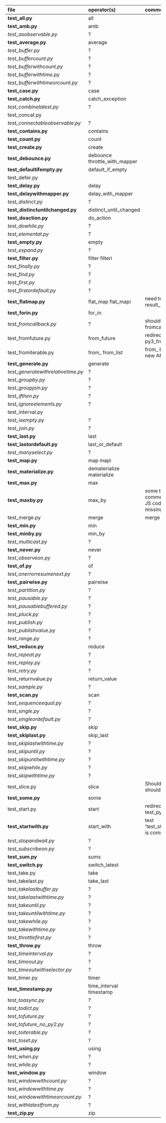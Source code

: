 
|file|operator(s)|comment|
|:-- |:---       |:----  |
|__test_all.py__|all||
|__test_amb.py__|amb||
|_test_asobservable.py_|?||
|__test_average.py__|average||
|_test_buffer.py_|?||
|_test_buffercount.py_|?||
|_test_bufferwithcount.py_|?||
|_test_bufferwithtime.py_|?||
|_test_bufferwithtimeorcount.py_|?||
|__test_case.py__|case||
|__test_catch.py__|catch_exception||
|_test_combinelatest.py_|?||
|test_concat.py|||
|_test_connectableobservable.py_|?||
|__test_contains.py__|contains||
|__test_count.py__|count||
|__test_create.py__|create||
|__test_debounce.py__|debounce throttle_with_mapper||
|__test_defaultifempty.py__|default_if_empty||
|test_defer.py|||
|__test_delay.py__|delay||
|__test_delaywithmapper.py__|delay_with_mapper||
|_test_distinct.py_|?||
|__test_distinctuntilchanged.py__|distinct_until_changed||
|__test_doaction.py__|do_action||
|_test_dowhile.py_|?||
|_test_elementat.py_|?||
|__test_empty.py__|empty||
|_test_expand.py_|?||
|__test_filter.py__|filter filteri||
|_test_finally.py_|?||
|_test_find.py_|?||
|_test_first.py_|?||
|_test_firstordefault.py_|?||
|__test_flatmap.py__|flat_map flat_mapi|need to remove tests with result_mapper|
|__test_forin.py__|for_in||
|_test_fromcallback.py_|?|should be rename to fromcallable ?|
|test_fromfuture.py|from_future|redirection to py3_fromfuture.py|
|test_fromiterable.py|from_ from_list|from_ becomes from with new API|
|__test_generate.py__|generate||
|_test_generatewithrelativetime.py_|?||
|_test_groupby.py_|?||
|_test_groupjoin.py_|?||
|_test_ifthen.py_|?||
|_test_ignoreelements.py_|?||
|test_interval.py|||
|_test_isempty.py_|?||
|_test_join.py_|?||
|__test_last.py__|last||
|__test_lastordefault.py__|last_or_default||
|_test_manyselect.py_|?||
|__test_map.py__|map mapi||
|__test_materialize.py__|dematerialize materialize||
|__test_max.py__|max||
|__test_maxby.py__|max_by|some tests are commented (mixed with JS code), these are not missing for test_minby|
|test_merge.py|merge|merge is merge_all now ?|
|__test_min.py__|min||
|__test_minby.py__|min_by||
|_test_multicast.py_|?||
|__test_never.py__|never||
|_test_observeon.py_|?||
|__test_of.py__|of||
|_test_onerrorresumenext.py_|?||
|__test_pairwise.py__|pairwise||
|_test_partition.py_|?||
|_test_pausable.py_|?||
|_test_pausablebuffered.py_|?||
|_test_pluck.py_|?||
|_test_publish.py_|?||
|_test_publishvalue.py_|?||
|_test_range.py_|?||
|__test_reduce.py__|reduce||
|_test_repeat.py_|?||
|_test_replay.py_|?||
|_test_retry.py_|?||
|test_returnvalue.py|return_value||
|_test_sample.py_|?||
|__test_scan.py__|scan||
|_test_sequenceequal.py_|?||
|_test_single.py_|?||
|_test_singleordefault.py_|?||
|__test_skip.py__|skip||
|__test_skiplast.py__|skip_last||
|_test_skiplastwithtime.py_|?||
|_test_skipuntil.py_|?||
|_test_skipuntilwithtime.py_|?||
|_test_skipwhile.py_|?||
|_test_skipwithtime.py_|?||
|test_slice.py|slice|Should python slice [:] should be supported ?|
|__test_some.py__|some||
|test_start.py|start|redirection to test_py3_start.py|
|__test_startwith.py__|start_with|test 'test_start_with_scheduler' is commented|
|_test_stopandwait.py_|?||
|_test_subscribeon.py_|?||
|__test_sum.py__|sums||
|__test_switch.py__|switch_latest||
|test_take.py|take||
|test_takelast.py|take_last||
|_test_takelastbuffer.py_|?||
|_test_takelastwithtime.py_|?||
|_test_takeuntil.py_|?||
|_test_takeuntilwithtime.py_|?||
|_test_takewhile.py_|?||
|_test_takewithtime.py_|?||
|_test_throttlefirst.py_|?||
|__test_throw.py__|throw||
|_test_timeinterval.py_|?||
|_test_timeout.py_|?||
|_test_timeoutwithselector.py_|?||
|test_timer.py|timer||
|__test_timestamp.py__|time_interval timestamp||
|_test_toasync.py_|?||
|_test_todict.py_|?||
|_test_tofuture.py_|?||
|_test_tofuture_no_py2.py_|?||
|_test_toiterable.py_|?||
|_test_toset.py_|?||
|__test_using.py__|using||
|_test_when.py_|?||
|_test_while.py_|?||
|__test_window.py__|window||
|_test_windowwithcount.py_|?||
|_test_windowwithtime.py_|?||
|_test_windowwithtimeorcount.py_|?||
|_test_withlatestfrom.py_|?||
|__test_zip.py__|zip||

